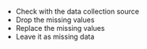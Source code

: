 <!-- How to deal with missing data -->
* Check with the data collection source
* Drop the missing values
* Replace the missing values
* Leave it as missing data